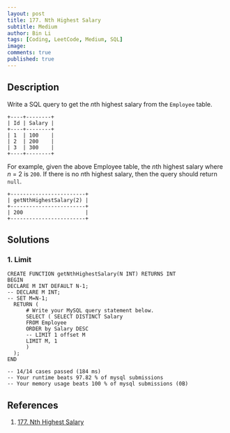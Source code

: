 ```yaml
---
layout: post
title: 177. Nth Highest Salary
subtitle: Medium
author: Bin Li
tags: [Coding, LeetCode, Medium, SQL]
image: 
comments: true
published: true
---
```


## Description

Write a SQL query to get the *n*th highest salary from the `Employee` table.

```
+----+--------+
| Id | Salary |
+----+--------+
| 1  | 100    |
| 2  | 200    |
| 3  | 300    |
+----+--------+
```

For example, given the above Employee table, the *n*th highest salary where *n* = 2 is `200`. If there is no *n*th highest salary, then the query should return `null`.

```
+------------------------+
| getNthHighestSalary(2) |
+------------------------+
| 200                    |
+------------------------+
```


## Solutions
### 1. Limit

```mysql
CREATE FUNCTION getNthHighestSalary(N INT) RETURNS INT
BEGIN
DECLARE M INT DEFAULT N-1;
-- DECLARE M INT;
-- SET M=N-1;
  RETURN (
      # Write your MySQL query statement below.
      SELECT ( SELECT DISTINCT Salary
      FROM Employee
      ORDER by Salary DESC
      -- LIMIT 1 offset M
      LIMIT M, 1
      )
  );
END

-- 14/14 cases passed (184 ms)
-- Your runtime beats 97.82 % of mysql submissions
-- Your memory usage beats 100 % of mysql submissions (0B)
```

## References
1. [177. Nth Highest Salary](https://leetcode.com/problems/nth-highest-salary/)
